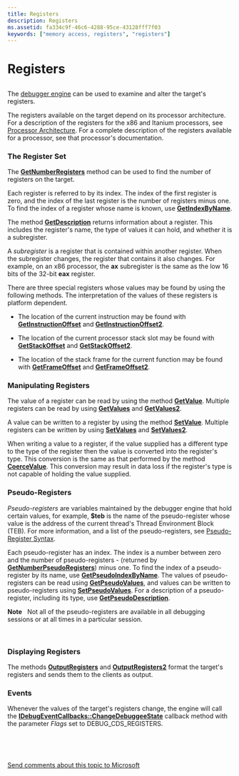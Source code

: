 ```yaml
---
title: Registers
description: Registers
ms.assetid: fa334c9f-46c6-4288-95ce-43128fff7f03
keywords: ["memory access, registers", "registers"]
---
```


# Registers


## <span id="ddk_registers_dbx"></span><span id="DDK_REGISTERS_DBX"></span>


The [debugger engine](introduction.md#debugger-engine) can be used to examine and alter the target's registers.

The registers available on the target depend on its processor architecture. For a description of the registers for the x86 and Itanium processors, see [Processor Architecture](processor-architecture.md). For a complete description of the registers available for a processor, see that processor's documentation.

### <span id="the_register_set"></span><span id="THE_REGISTER_SET"></span>The Register Set

The [**GetNumberRegisters**](https://msdn.microsoft.com/library/windows/hardware/ff547960) method can be used to find the number of registers on the target.

Each register is referred to by its index. The index of the first register is zero, and the index of the last register is the number of registers minus one. To find the index of a register whose name is known, use [**GetIndexByName**](https://msdn.microsoft.com/library/windows/hardware/ff546881).

The method [**GetDescription**](https://msdn.microsoft.com/library/windows/hardware/ff546575) returns information about a register. This includes the register's name, the type of values it can hold, and whether it is a subregister.

A *subregister* is a register that is contained within another register. When the subregister changes, the register that contains it also changes. For example, on an x86 processor, the **ax** subregister is the same as the low 16 bits of the 32-bit **eax** register.

There are three special registers whose values may be found by using the following methods. The interpretation of the values of these registers is platform dependent.

-   The location of the current instruction may be found with [**GetInstructionOffset**](https://msdn.microsoft.com/library/windows/hardware/ff546916) and [**GetInstructionOffset2**](https://msdn.microsoft.com/library/windows/hardware/ff546933).

-   The location of the current processor stack slot may be found with [**GetStackOffset**](https://msdn.microsoft.com/library/windows/hardware/ff548403) and [**GetStackOffset2**](https://msdn.microsoft.com/library/windows/hardware/ff548414).

-   The location of the stack frame for the current function may be found with [**GetFrameOffset**](https://msdn.microsoft.com/library/windows/hardware/ff546806) and [**GetFrameOffset2**](https://msdn.microsoft.com/library/windows/hardware/ff546815).

### <span id="manipulating_registers"></span><span id="MANIPULATING_REGISTERS"></span>Manipulating Registers

The value of a register can be read by using the method [**GetValue**](https://msdn.microsoft.com/library/windows/hardware/ff549476). Multiple registers can be read by using [**GetValues**](https://msdn.microsoft.com/library/windows/hardware/ff549480) and [**GetValues2**](https://msdn.microsoft.com/library/windows/hardware/ff549487).

A value can be written to a register by using the method [**SetValue**](https://msdn.microsoft.com/library/windows/hardware/ff556881). Multiple registers can be written by using [**SetValues**](https://msdn.microsoft.com/library/windows/hardware/ff556883) and [**SetValues2**](https://msdn.microsoft.com/library/windows/hardware/ff556884).

When writing a value to a register, if the value supplied has a different type to the type of the register then the value is converted into the register's type. This conversion is the same as that performed by the method [**CoerceValue**](https://msdn.microsoft.com/library/windows/hardware/ff539158). This conversion may result in data loss if the register's type is not capable of holding the value supplied.

### <span id="pseudo_registers"></span><span id="PSEUDO_REGISTERS"></span> Pseudo-Registers

*Pseudo-registers* are variables maintained by the debugger engine that hold certain values, for example, **$teb** is the name of the pseudo-register whose value is the address of the current thread's Thread Environment Block (TEB). For more information, and a list of the pseudo-registers, see [Pseudo-Register Syntax](pseudo-register-syntax.md).

Each pseudo-register has an index. The index is a number between zero and the number of pseudo-registers - (returned by [**GetNumberPseudoRegisters**](https://msdn.microsoft.com/library/windows/hardware/ff547957)) minus one. To find the index of a pseudo-register by its name, use [**GetPseudoIndexByName**](https://msdn.microsoft.com/library/windows/hardware/ff548206). The values of pseudo-registers can be read using [**GetPseudoValues**](https://msdn.microsoft.com/library/windows/hardware/ff548215), and values can be written to pseudo-registers using [**SetPseudoValues**](https://msdn.microsoft.com/library/windows/hardware/ff556767). For a description of a pseudo-register, including its type, use [**GetPseudoDescription**](https://msdn.microsoft.com/library/windows/hardware/ff548189).

**Note**   Not all of the pseudo-registers are available in all debugging sessions or at all times in a particular session.

 

### <span id="displaying_registers"></span><span id="DISPLAYING_REGISTERS"></span>Displaying Registers

The methods [**OutputRegisters**](https://msdn.microsoft.com/library/windows/hardware/ff553242) and [**OutputRegisters2**](https://msdn.microsoft.com/library/windows/hardware/ff553245) format the target's registers and sends them to the clients as output.

### <span id="events"></span><span id="EVENTS"></span>Events

Whenever the values of the target's registers change, the engine will call the [**IDebugEventCallbacks::ChangeDebuggeeState**](https://msdn.microsoft.com/library/windows/hardware/ff550678) callback method with the parameter *Flags* set to DEBUG\_CDS\_REGISTERS.

 

 

[Send comments about this topic to Microsoft](mailto:wsddocfb@microsoft.com?subject=Documentation%20feedback%20[debugger\debugger]:%20Registers%20%20RELEASE:%20%285/15/2017%29&body=%0A%0APRIVACY%20STATEMENT%0A%0AWe%20use%20your%20feedback%20to%20improve%20the%20documentation.%20We%20don't%20use%20your%20email%20address%20for%20any%20other%20purpose,%20and%20we'll%20remove%20your%20email%20address%20from%20our%20system%20after%20the%20issue%20that%20you're%20reporting%20is%20fixed.%20While%20we're%20working%20to%20fix%20this%20issue,%20we%20might%20send%20you%20an%20email%20message%20to%20ask%20for%20more%20info.%20Later,%20we%20might%20also%20send%20you%20an%20email%20message%20to%20let%20you%20know%20that%20we've%20addressed%20your%20feedback.%0A%0AFor%20more%20info%20about%20Microsoft's%20privacy%20policy,%20see%20http://privacy.microsoft.com/default.aspx. "Send comments about this topic to Microsoft")




